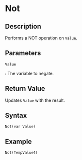 # Not

## Description
Performs a NOT operation on `Value`.

## Parameters
`Value`

:   The variable to negate.

## Return Value
Updates `Value` with the result.

## Syntax
```
Not(var Value)
```

## Example
```
Not(TempValue4)
```
